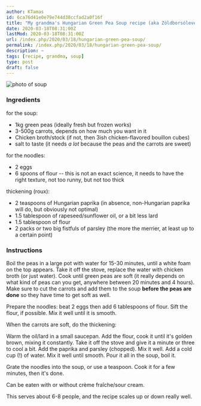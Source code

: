 ```yaml
---
author: KTamas
id: 6ca76d41e0e79e744d38ccfad2a0f16f
title: "My grandma's Hungarian Green Pea Soup recipe (aka Zöldborsóleves)"
date: 2020-03-18T08:31:00Z
lastMod: 2020-03-18T08:31:00Z
url: /index.php/2020/03/18/hungarian-green-pea-soup/
permalink: /index.php/2020/03/18/hungarian-green-pea-soup/
description: ~
tags: [recipe, grandma, soup]
type: post
draft: false
---
```

![photo of soup](https://i.imgur.com/uwF6BlN.jpg)

### Ingredients
for the soup:
- 1kg green peas (ideally fresh but frozen works)
- 3-500g carrots, depends on how much you want in it
- Chicken broth/stock (if not, then 3ish chicken-flavored bouillon cubes)
- salt to taste (it needs *a lot* because the peas and the carrots are sweet)

for the noodles:
- 2 eggs
- 6 spoons of flour -- this is not an exact science, it needs to have the right texture, not too runny, but not too thick

thickening (roux):
- 2 teaspoons of Hungarian paprika (in absence, non-Hungarian paprika will do, but obviously not optimal)
- 1.5 tablespoon of rapeseed/sunflower oil, or a bit less lard
- 1.5 tablespoon of flour
- 2 packs or two big fistfuls of parsley (the more the merrier, at least up to a certain point)

### Instructions
Boil the peas in a large pot with water for 15-30 minutes, until a white foam on the top appears. Take it off the stove, replace the water with chicken broth (or just water). Cook until green peas are soft (it really depends on what kind of peas can you get, anywhere between 20 minutes and 4 hours). Make sure to cut the carrots and add them to the soup **before the peas are done** so they have time to get soft as well.

Prepare the noodles: beat 2 eggs then add 6 tablespoons of flour. Sift the flour, if possible. Mix it well until it is smooth.

When the carrots are soft, do the thickening:

Warm the oil/lard in a small saucepan. Add the flour, cook it until it's golden brown, mixing it constantly. Take it off the stove and give it a minute or three to cool a bit. Add the paprika and parsley (chopped). Mix it well. Add a cold cup (!) of water. Mix it well until smooth. Pour it all in the soup, boil it.

Grate the noodles into the soup, or use a teaspoon. Cook it for a few minutes, then it's done.

Can be eaten with or without crème fraîche/sour cream.

This serves about 6-8 people, and the recipe scales up or down really well.
